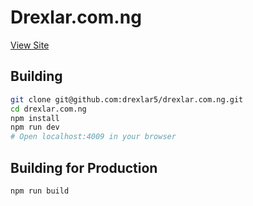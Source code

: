 Drexlar.com.ng
=========

[View Site](http://drexlar.com.ng)

Building
--------

```bash
git clone git@github.com:drexlar5/drexlar.com.ng.git
cd drexlar.com.ng
npm install
npm run dev
# Open localhost:4009 in your browser
```

Building for Production
--------

```bash
npm run build
```
